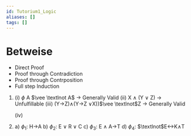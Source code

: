 ```yaml
---
id: Tutorium1_Logic
aliases: []
tags: []
---
```

# Betweise

- Direct Proof
- Proof through Contradiction
- Proof through Contrposition
- Full step Induction

1. 
    (i) $\phi$ A $\vee \textlnot A$  -> Generally Valid
    (ii) X $\wedge$ (Y $\vee$ Z) -> Unfulfillable
    (iii) (Y->Z)$\wedge$(Y->Z $\vee$X))$\vee \textlnot$Z -> Generally Valid

    (iv) 

2. 
    a) $\phi_1:$ H->A
    b) $\phi_2:$ E $\vee$ R $\vee$ C
    c) $\phi_3:$ E $\wedge$ A->T
    d) $\phi_4:$ $\textlnot$E<->K$\wedge$T

    
